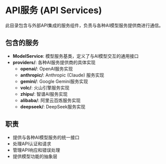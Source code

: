 # API服务 (API Services)

此目录包含与外部API集成的服务组件，负责与各种AI模型服务提供商进行通信。

## 包含的服务

- **ModelService**: 模型服务基类，定义了与AI模型交互的通用接口
- **providers/**: 各种AI服务提供商的具体实现
  - **openai/**: OpenAI服务实现
  - **anthropic/**: Anthropic (Claude) 服务实现
  - **gemini/**: Google Gemini服务实现
  - **volc/**: 火山引擎服务实现
  - **zhipu/**: 智谱AI服务实现
  - **alibaba/**: 阿里云百炼服务实现
  - **deepseek/**: DeepSeek服务实现

## 职责

- 提供与各种AI模型服务的统一接口
- 处理API认证和请求
- 管理API响应和错误处理
- 提供模型功能的抽象层 